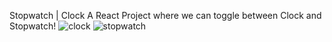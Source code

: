 Stopwatch | Clock
A React Project where we can toggle between Clock and Stopwatch!
![clock](https://user-images.githubusercontent.com/51715072/168565409-bd430e14-19d0-4977-a97f-960613b65976.png)
![stopwatch](https://user-images.githubusercontent.com/51715072/168565422-7a801712-b254-491d-9af9-27bdb7f4bd9b.png)
